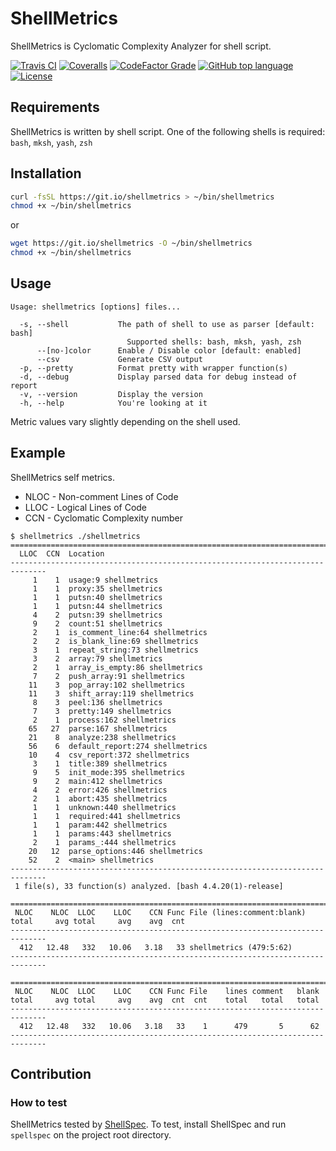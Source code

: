 # ShellMetrics

ShellMetrics is Cyclomatic Complexity Analyzer for shell script.

[![Travis CI](https://img.shields.io/travis/com/shellspec/shellmetrics/master.svg)](https://travis-ci.com/shellspec/shellmetrics)
[![Coveralls](https://img.shields.io/coveralls/github/shellspec/shellmetrics.svg)](https://coveralls.io/github/shellspec/shellmetrics?branch=master)
[![CodeFactor Grade](https://img.shields.io/codefactor/grade/github/shellspec/shellmetrics)](https://www.codefactor.io/repository/github/shellspec/shellmetrics)
[![GitHub top language](https://img.shields.io/github/languages/top/shellspec/shellmetrics.svg)](https://github.com/shellspec/shellmetrics/search?l=Shell)
[![License](https://img.shields.io/github/license/shellspec/shellmetrics.svg)](https://github.com/shellspec/shellmetrics/blob/master/LICENSE)

## Requirements

ShellMetrics is written by shell script.
One of the following shells is required: `bash`, `mksh`, `yash`, `zsh`

## Installation

```sh
curl -fsSL https://git.io/shellmetrics > ~/bin/shellmetrics
chmod +x ~/bin/shellmetrics
```

or

```sh
wget https://git.io/shellmetrics -O ~/bin/shellmetrics
chmod +x ~/bin/shellmetrics
```

## Usage

```
Usage: shellmetrics [options] files...

  -s, --shell           The path of shell to use as parser [default: bash]
                          Supported shells: bash, mksh, yash, zsh
      --[no-]color      Enable / Disable color [default: enabled]
      --csv             Generate CSV output
  -p, --pretty          Format pretty with wrapper function(s)
  -d, --debug           Display parsed data for debug instead of report
  -v, --version         Display the version
  -h, --help            You're looking at it
```

Metric values vary slightly depending on the shell used.

## Example

ShellMetrics self metrics.

- NLOC - Non-comment Lines of Code
- LLOC - Logical Lines of Code
- CCN - Cyclomatic Complexity number

```console
$ shellmetrics ./shellmetrics
==============================================================================
  LLOC  CCN  Location
------------------------------------------------------------------------------
     1    1  usage:9 shellmetrics
     1    1  proxy:35 shellmetrics
     1    1  putsn:40 shellmetrics
     1    1  putsn:44 shellmetrics
     4    2  putsn:39 shellmetrics
     9    2  count:51 shellmetrics
     2    1  is_comment_line:64 shellmetrics
     2    2  is_blank_line:69 shellmetrics
     3    1  repeat_string:73 shellmetrics
     3    2  array:79 shellmetrics
     2    1  array_is_empty:86 shellmetrics
     7    2  push_array:91 shellmetrics
    11    3  pop_array:102 shellmetrics
    11    3  shift_array:119 shellmetrics
     8    3  peel:136 shellmetrics
     7    3  pretty:149 shellmetrics
     2    1  process:162 shellmetrics
    65   27  parse:167 shellmetrics
    21    8  analyze:238 shellmetrics
    56    6  default_report:274 shellmetrics
    10    4  csv_report:372 shellmetrics
     3    1  title:389 shellmetrics
     9    5  init_mode:395 shellmetrics
     9    2  main:412 shellmetrics
     4    2  error:426 shellmetrics
     2    1  abort:435 shellmetrics
     1    1  unknown:440 shellmetrics
     1    1  required:441 shellmetrics
     1    1  param:442 shellmetrics
     1    1  params:443 shellmetrics
     2    1  params_:444 shellmetrics
    20   12  parse_options:446 shellmetrics
    52    2  <main> shellmetrics
------------------------------------------------------------------------------
 1 file(s), 33 function(s) analyzed. [bash 4.4.20(1)-release]

==============================================================================
 NLOC    NLOC  LLOC    LLOC    CCN Func File (lines:comment:blank)
total     avg total     avg    avg  cnt
------------------------------------------------------------------------------
  412   12.48   332   10.06   3.18   33 shellmetrics (479:5:62)
------------------------------------------------------------------------------

==============================================================================
 NLOC    NLOC  LLOC    LLOC    CCN Func File    lines comment   blank
total     avg total     avg    avg  cnt  cnt    total   total   total
------------------------------------------------------------------------------
  412   12.48   332   10.06   3.18   33    1      479       5      62
------------------------------------------------------------------------------
```

## Contribution

### How to test

ShellMetrics tested by [ShellSpec](https://github.com/shellspec/shellspec).
To test, install ShellSpec and run `spellspec` on the project root directory.
